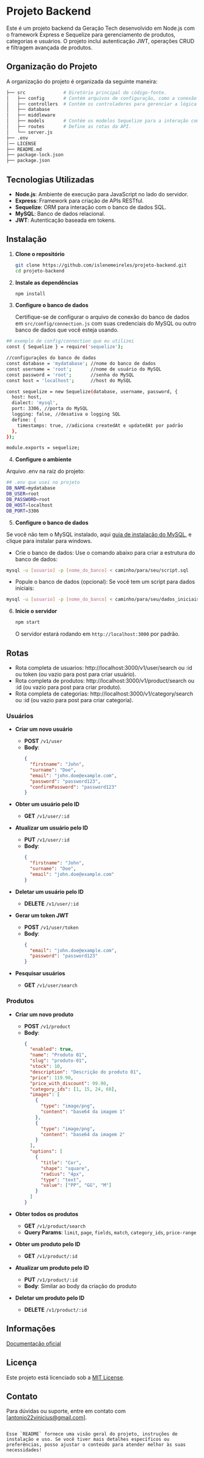 # Projeto Backend
Este é um projeto backend da Geração Tech desenvolvido em Node.js com o framework Express e Sequelize para gerenciamento de produtos, categorias e usuários. O projeto inclui autenticação JWT, operações CRUD e filtragem avançada de produtos.
## Organização do Projeto
A organização do projeto é organizada da seguinte maneira:
   ```bash
├── src              # Diretório principal do código-fonte.
│   ├── config       # Contém arquivos de configuração, como a conexão com o banco de dados e JWT.  
│   ├── controllers  # Contém os controladores para gerenciar a lógica de negócio.
│   ├── database      
│   ├── middleware       
│   ├── models       # Contém os modelos Sequelize para a interação com o banco de dados.  
│   ├── routes       # Define as rotas da API.    
│   └── server.js        
├── .env                 
│── LICENSE    
├── README.md
├── package-lock.json       
├── package.json        

   ```

## Tecnologias Utilizadas

- **Node.js**: Ambiente de execução para JavaScript no lado do servidor.
- **Express**: Framework para criação de APIs RESTful.
- **Sequelize**: ORM para interação com o banco de dados SQL.
- **MySQL**: Banco de dados relacional.
- **JWT**: Autenticação baseada em tokens.

## Instalação

1. **Clone o repositório**

   ```bash
   git clone https://github.com/islenemeireles/projeto-backend.git
   cd projeto-backend
   ```

2. **Instale as dependências**

   ```bash
   npm install
   ```

3. **Configure o banco de dados**

   Certifique-se de configurar o arquivo de conexão do banco de dados em `src/config/connection.js` com suas credenciais do MySQL ou outro banco de dados que você esteja usando.
```bash
## exemplo de config/connection que eu utilizei
const { Sequelize } = require('sequelize');

//configurações do banco de dados
const database = 'mydatabase'; //nome do banco de dados
const username = 'root';       //nome de usuário do MySQL
const password = 'root';       //senha do MySQL
const host = 'localhost';      //host do MySQL

const sequelize = new Sequelize(database, username, password, {
  host: host,
  dialect: 'mysql',
  port: 3306, //porta do MySQL
  logging: false, //desativa o logging SQL
  define: {
    timestamps: true, //adiciona createdAt e updatedAt por padrão
  },
});

module.exports = sequelize;
```
4. **Configure o ambiente**

Arquivo .env na raiz do projeto:

```bash
## .env que usei no projeto
DB_NAME=mydatabase
DB_USER=root
DB_PASSWORD=root
DB_HOST=localhost
DB_PORT=3306
```
5. **Configure o banco de dados**

Se você não tem o MySQL instalado, aqui [guia de instalação do MySQL](https://dev.mysql.com/downloads/), e clique para instalar para windows.


- Crie o banco de dados: Use o comando abaixo para criar a estrutura do banco de dados:

```bash
mysql -u [usuario] -p [nome_do_banco] < caminho/para/seu/script.sql
```
- Popule o banco de dados (opcional): Se você tem um script para dados iniciais:

```bash
mysql -u [usuario] -p [nome_do_banco] < caminho/para/seu/dados_iniciais.sql`
```
6. **Inicie o servidor**

   ```bash
   npm start
   ```

   O servidor estará rodando em `http://localhost:3000` por padrão.

## Rotas
- Rota completa de usuarios: http://localhost:3000/v1/user/search ou :id ou token (ou vazio para post para criar usuário).
- Rota completa de produtos: http://localhost:3000/v1/product/search ou :id (ou vazio para post para criar produto).
- Rota completa de categorias: http://localhost:3000/v1/category/search ou :id (ou vazio para post para criar categoria).

### Usuários

- **Criar um novo usuário**
  - **POST** `/v1/user`
  - **Body**: 
    ```json
    {
      "firstname": "John",
      "surname": "Doe",
      "email": "john.doe@example.com",
      "password": "password123",
      "confirmPassword": "password123"
    }
    ```

- **Obter um usuário pelo ID**
  - **GET** `/v1/user/:id`

- **Atualizar um usuário pelo ID**
  - **PUT** `/v1/user/:id`
  - **Body**:
    ```json
    {
      "firstname": "John",
      "surname": "Doe",
      "email": "john.doe@example.com"
    }
    ```

- **Deletar um usuário pelo ID**
  - **DELETE** `/v1/user/:id`

- **Gerar um token JWT**
  - **POST** `/v1/user/token`
  - **Body**:
    ```json
    {
      "email": "john.doe@example.com",
      "password": "password123"
    }
    ```

- **Pesquisar usuários**
  - **GET** `/v1/user/search`

### Produtos

- **Criar um novo produto**
  - **POST** `/v1/product`
  - **Body**:
    ```json
    {
      "enabled": true,
      "name": "Produto 01",
      "slug": "produto-01",
      "stock": 10,
      "description": "Descrição do produto 01",
      "price": 119.90,
      "price_with_discount": 99.90,
      "category_ids": [1, 15, 24, 68],
      "images": [
        {
          "type": "image/png",
          "content": "base64 da imagem 1"
        },
        {
          "type": "image/png",
          "content": "base64 da imagem 2"
        }
      ],
      "options": [
        {
          "title": "Cor",
          "shape": "square",
          "radius": "4px",
          "type": "text",
          "value": ["PP", "GG", "M"]
        }
      ]
    }
    ```

- **Obter todos os produtos**
  - **GET** `/v1/product/search`
  - **Query Params**: `limit`, `page`, `fields`, `match`, `category_ids`, `price-range`

- **Obter um produto pelo ID**
  - **GET** `/v1/product/:id`

- **Atualizar um produto pelo ID**
  - **PUT** `/v1/product/:id`
  - **Body**: Similar ao body da criação do produto

- **Deletar um produto pelo ID**
  - **DELETE** `/v1/product/:id`
## Informações

[Documentação oficial](https://github.com/digitalcollegebr/projeto-backend)

## Licença

Este projeto está licenciado sob a [MIT License](LICENSE).

## Contato

Para dúvidas ou suporte, entre em contato com [antonio22vinicius@gmail.com].

```

Esse `README` fornece uma visão geral do projeto, instruções de instalação e uso. Se você tiver mais detalhes específicos ou preferências, posso ajustar o conteúdo para atender melhor às suas necessidades!

